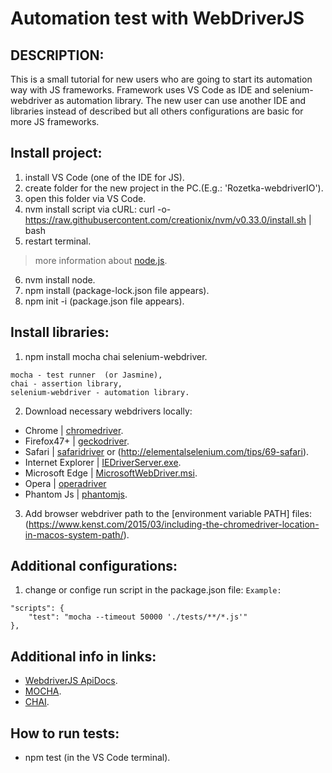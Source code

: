 # Automation test with WebDriverJS

## DESCRIPTION:
This is a small tutorial for new users who are going to start its automation way
with JS frameworks.
Framework uses VS Code as IDE and selenium-webdriver as automation library.
The new user can use another IDE and libraries instead of described but all
others configurations are basic for more JS frameworks.

## Install project:
1. install VS Code (one of the IDE for JS).
2. create folder for the new project in the PC.(E.g.: 'Rozetka-webdriverIO').
3. open this folder via VS Code.
4. nvm install script via cURL:                                                                    curl -o- https://raw.githubusercontent.com/creationix/nvm/v0.33.0/install.sh | bash
5. restart terminal.
> more information about [node.js](https://nodesource.com/blog/installing-node-js-tutorial-using-nvm-on-mac-os-x-and-ubuntu/).
6. nvm install node.
7. npm install (package-lock.json file appears).
8. npm init -i (package.json file appears).

## Install libraries:
1. npm install mocha chai selenium-webdriver.
```
mocha - test runner  (or Jasmine),
chai - assertion library,
selenium-webdriver - automation library.
```
2. Download necessary webdrivers locally:
  - Chrome | [chromedriver](http://chromedriver.storage.googleapis.com/index.html).
  - Firefox47+ | [geckodriver](https://github.com/mozilla/geckodriver/releases/).
  - Safari | [safaridriver](https://developer.apple.com/library/prerelease/content/releasenotes/General/WhatsNewInSafari/Articles/Safari_10_0.html#//apple_ref/doc/uid/TP40014305-CH11-DontLinkElementID_28) or (http://elementalselenium.com/tips/69-safari).
  - Internet Explorer | [IEDriverServer.exe](http://selenium-release.storage.googleapis.com/index.html).
  - Microsoft Edge | [MicrosoftWebDriver.msi](http://go.microsoft.com/fwlink/?LinkId=619687).
  - Opera | [operadriver](https://github.com/operasoftware/operachromiumdriver/releases)
  - Phantom Js | [phantomjs](http://phantomjs.org/).
3. Add browser webdriver path to the [environment variable PATH] files:
(https://www.kenst.com/2015/03/including-the-chromedriver-location-in-macos-system-path/).

## Additional configurations:
1. change or confige run script in the package.json file:
` Example: `
```
"scripts": {
    "test": "mocha --timeout 50000 './tests/**/*.js'"
},
```

## Additional info in links:
+ [WebdriverJS ApiDocs](https://seleniumhq.github.io/selenium/docs/api/javascript/index.html).
+ [MOCHA](https://mochajs.org).
+ [CHAI](https://www.chaijs.com).

## How to run tests:
+ npm test (in the VS Code terminal).
